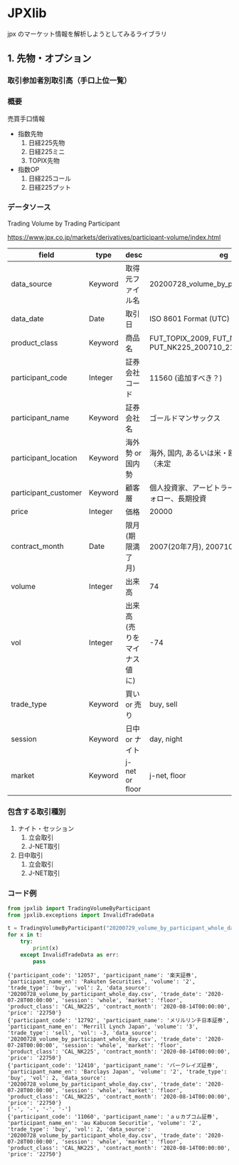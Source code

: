 # JPXlib

jpx のマーケット情報を解析しようとしてみるライブラリ

## 1. 先物・オプション

### 取引参加者別取引高（手口上位一覧）

### 概要

売買手口情報

* 指数先物
    1. 日経225先物
    2. 日経225ミニ
    3. TOPIX先物
* 指数OP
    1. 日経225コール
    2. 日経225プット

### データソース

Trading Volume by Trading Participant

https://www.jpx.co.jp/markets/derivatives/participant-volume/index.html

| field                | type    | desc             | eg                                                     |
| -------------------- | ------- | ---------------- | ------------------------------------------------------ |
| data_source          | Keyword | 取得元ファイル名 | 20200728_volume_by_participant_night.csv               |
| data_date            | Date    | 取引日           | ISO 8601 Format (UTC)                                  |
| product_class        | Keyword | 商品名           | FUT_TOPIX_2009, FUT_NK225_2012, PUT_NK225_200710_21625 |
| participant_code     | Integer | 証券会社コード   | 11560 (追加すべき？)                                                 |
| participant_name     | Keyword | 証券会社名       | ゴールドマンサックス                                   |
| participant_location | Keyword | 海外勢 or 国内勢 | 海外, 国内, あるいは米・欧州などとする？（未定                                             |
| participant_customer | Keyword | 顧客層          | 個人投資家、アービトラージ、CTAトレンドフォロー、長期投資
| price                | Integer | 価格             | 20000                                                  |
| contract_month       | Date    | 限月(期限満了月) | 2007(20年7月), 200710(20年7月10日)                     |
| volume               | Integer | 出来高           | 74                                                     |
| vol                  | Integer | 出来高(売りをマイナス値に)           | -74                                                     |
| trade_type           | Keyword | 買い or 売り     | buy, sell                                              |
| session              | Keyword | 日中 or ナイト   | day, night                                             |
| market               | Keyword | j-net or floor   | j-net, floor

### 包含する取引種別

1. ナイト・セッション
    1. 立会取引
    1. J-NET取引
2. 日中取引
    1. 立会取引
    1. J-NET取引

### コード例

```python
from jpxlib import TradingVolumeByParticipant
from jpxlib.exceptions import InvalidTradeData

t = TradingVolumeByParticipant("20200729_volume_by_participant_whole_day.csv")
for x in t:
    try:
        print(x)
    except InvalidTradeData as err:
        pass
```

```
{'participant_code': '12057', 'participant_name': '楽天証券', 'participant_name_en': 'Rakuten Securities', 'volume': '2', 'trade_type': 'buy', 'vol': 2, 'data_source': '20200728_volume_by_participant_whole_day.csv', 'trade_date': '2020-07-28T00:00:00', 'session': 'whole', 'market': 'floor', 'product_class': 'CAL_NK225', 'contract_month': '2020-08-14T00:00:00', 'price': '22750'}
{'participant_code': '12792', 'participant_name': 'メリルリンチ日本証券', 'participant_name_en': 'Merrill Lynch Japan', 'volume': '3', 'trade_type': 'sell', 'vol': -3, 'data_source': '20200728_volume_by_participant_whole_day.csv', 'trade_date': '2020-07-28T00:00:00', 'session': 'whole', 'market': 'floor', 'product_class': 'CAL_NK225', 'contract_month': '2020-08-14T00:00:00', 'price': '22750'}
{'participant_code': '12410', 'participant_name': 'バークレイズ証券', 'participant_name_en': 'Barclays Japan', 'volume': '2', 'trade_type': 'buy', 'vol': 2, 'data_source': '20200728_volume_by_participant_whole_day.csv', 'trade_date': '2020-07-28T00:00:00', 'session': 'whole', 'market': 'floor', 'product_class': 'CAL_NK225', 'contract_month': '2020-08-14T00:00:00', 'price': '22750'}
['-', '-', '-', '-']
{'participant_code': '11060', 'participant_name': 'ａｕカブコム証券', 'participant_name_en': 'au Kabucom Securitie', 'volume': '2', 'trade_type': 'buy', 'vol': 2, 'data_source': '20200728_volume_by_participant_whole_day.csv', 'trade_date': '2020-07-28T00:00:00', 'session': 'whole', 'market': 'floor', 'product_class': 'CAL_NK225', 'contract_month': '2020-08-14T00:00:00', 'price': '22750'}
```
